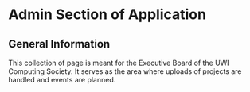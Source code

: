 # Admin Section of Application
## General Information

This collection of page is meant for the Executive Board of the UWI Computing Society. It serves as 
the area where uploads of projects are handled and events are planned.
